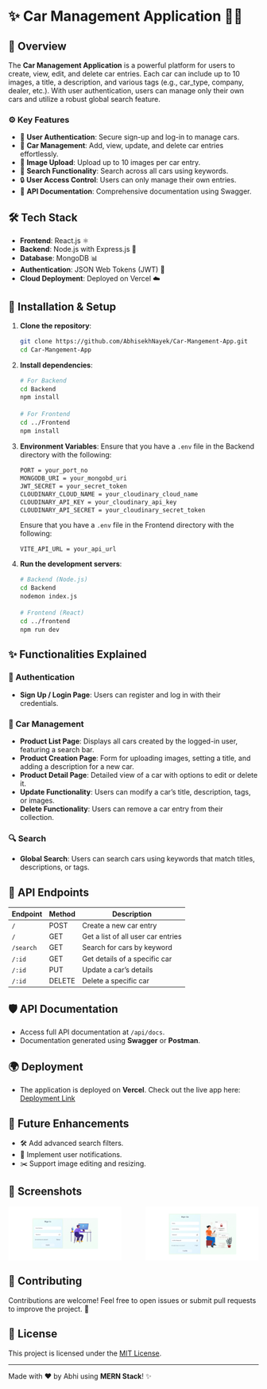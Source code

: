 # ✨ Car Management Application 🚗✨

## 🌟 Overview
The **Car Management Application** is a powerful platform for users to create, view, edit, and delete car entries. Each car can include up to 10 images, a title, a description, and various tags (e.g., car_type, company, dealer, etc.). With user authentication, users can manage only their own cars and utilize a robust global search feature.

### ⚙️ Key Features
- 🔐 **User Authentication**: Secure sign-up and log-in to manage cars.
- 📝 **Car Management**: Add, view, update, and delete car entries effortlessly.
- 📸 **Image Upload**: Upload up to 10 images per car entry.
- 🔎 **Search Functionality**: Search across all cars using keywords.
- 🔒 **User Access Control**: Users can only manage their own entries.
- 📄 **API Documentation**: Comprehensive documentation using Swagger.

## 🛠️ Tech Stack
- **Frontend**: React.js ⚛️
- **Backend**: Node.js with Express.js 🚀
- **Database**: MongoDB 📊
- **Authentication**: JSON Web Tokens (JWT) 🔐
- **Cloud Deployment**: Deployed on Vercel ☁️

## 🚀 Installation & Setup
1. **Clone the repository**:
   ```bash
   git clone https://github.com/AbhisekhNayek/Car-Mangement-App.git
   cd Car-Mangement-App
   ```
2. **Install dependencies**:
   ```bash
   # For Backend
   cd Backend
   npm install

   # For Frontend
   cd ../Frontend
   npm install
   ```
3. **Environment Variables**:
   Ensure that you have a `.env` file in the Backend directory with the following:
   ```
   PORT = your_port_no
   MONGODB_URI = your_mongobd_uri 
   JWT_SECRET = your_secret_token
   CLOUDINARY_CLOUD_NAME = your_cloudinary_cloud_name
   CLOUDINARY_API_KEY = your_cloudinary_api_key
   CLOUDINARY_API_SECRET = your_cloudinary_secret_token
   ```
   Ensure that you have a `.env` file in the Frontend directory with the following:
   ```
   VITE_API_URL = your_api_url
   ```
4. **Run the development servers**:
   ```bash
   # Backend (Node.js)
   cd Backend
   nodemon index.js

   # Frontend (React)
   cd ../frontend
   npm run dev
   ```

## ✨ Functionalities Explained
### 🔑 Authentication
- **Sign Up / Login Page**: Users can register and log in with their credentials.

### 🚙 Car Management
- **Product List Page**: Displays all cars created by the logged-in user, featuring a search bar.
- **Product Creation Page**: Form for uploading images, setting a title, and adding a description for a new car.
- **Product Detail Page**: Detailed view of a car with options to edit or delete it.
- **Update Functionality**: Users can modify a car’s title, description, tags, or images.
- **Delete Functionality**: Users can remove a car entry from their collection.

### 🔍 Search
- **Global Search**: Users can search cars using keywords that match titles, descriptions, or tags.

## 📖 API Endpoints
| Endpoint        | Method | Description                          |
|-----------------|--------|--------------------------------------|
| `/`             | POST   | Create a new car entry               |
| `/`             | GET    | Get a list of all user car entries   |
| `/search`       | GET    | Search for cars by keyword           |
| `/:id`          | GET    | Get details of a specific car        |
| `/:id`          | PUT    | Update a car’s details               |
| `/:id`          | DELETE | Delete a specific car                |

## 🛡️ API Documentation
- Access full API documentation at `/api/docs`.
- Documentation generated using **Swagger** or **Postman**.

## 🌍 Deployment
- The application is deployed on **Vercel**. Check out the live app here: [Deployment Link](https://car-management-app-eight.vercel.app/)

## 🚧 Future Enhancements
- 🛠️ Add advanced search filters.
- 🔔 Implement user notifications.
- ✂️ Support image editing and resizing.

## 📸 Screenshots
<div style="display: flex; justify-content: space-between;">
  <img src="https://github.com/AbhisekhNayek/Car-Management-App/blob/main/Screenshot/Signin.png" alt="Sign In Page Screenshot" width="45%" />
  <img src="https://github.com/AbhisekhNayek/Car-Management-App/blob/main/Screenshot/Signup.png" alt="Sign Up Page Screenshot" width="45%" />
</div>

## 🤝 Contributing
Contributions are welcome! Feel free to open issues or submit pull requests to improve the project. 🌟

## 📄 License
This project is licensed under the [MIT License](LICENSE).

---
Made with ❤️ by Abhi using **MERN Stack**! ✨
